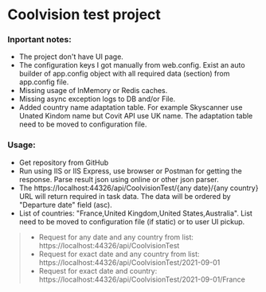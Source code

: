 ﻿# Coolvision test project

### Inportant notes:
- The project don't have UI page.
- The configuration keys I got manually from web.config. Exist an auto builder of app.config object with all required data (section) from app.config file.
- Missing usage of InMemory or Redis caches.
- Missing async exception logs to DB and/or File.
- Added country name adaptation table. For example Skyscanner use Unated Kindom name but Covit API use UK name. The adaptation table need to be moved to configuration file.

### Usage:
- Get repository from GitHub
- Run using IIS or IIS Express, use browser or Postman for getting the response. Parse result json using online or other json parser.
- The https://localhost:44326/api/CoolvisionTest/{any date}/{any country} URL will return required in task data. The data will be ordered by "Departure date" field (asc).
- List of countries: "France,United Kingdom,United States,Australia". List need to be moved to configuration file (if static) or to user UI pickup.
>- Request for any date and any country from list: https://localhost:44326/api/CoolvisionTest
>- Request for exact date and any country from list: https://localhost:44326/api/CoolvisionTest/2021-09-01
>- Request for exact date and country: https://localhost:44326/api/CoolvisionTest/2021-09-01/France
